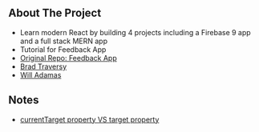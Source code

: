 ## About The Project

- Learn modern React by building 4 projects including a Firebase 9 app and a full stack MERN app
- Tutorial for Feedback App
- [Original Repo: Feedback App](https://github.com/bradtraversy/feedback-app)
- [Brad Traversy](https://github.com/bradtraversy)
- [Will Adamas](https://github.com/bushblade)

## Notes

- [currentTarget property VS target property](https://stackoverflow.com/questions/10086427/what-is-the-exact-difference-between-currenttarget-property-and-target-property)
